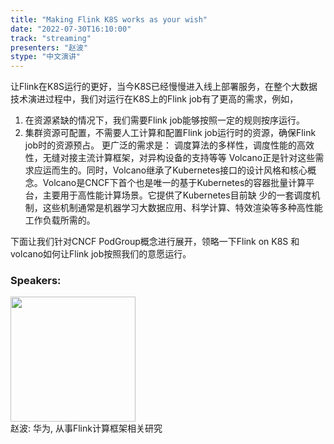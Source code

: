 ```yaml
---
title: "Making Flink K8S works as your wish"
date: "2022-07-30T16:10:00"
track: "streaming"
presenters: "赵波"
stype: "中文演讲"
---
```

让Flink在K8S运行的更好，当今K8S已经慢慢进入线上部署服务，在整个大数据技术演进过程中，我们对运行在K8S上的Flink job有了更高的需求，例如，
1. 在资源紧缺的情况下，我们需要Flink job能够按照一定的规则按序运行。
2. 集群资源可配置，不需要人工计算和配置Flink job运行时的资源，确保Flink job时的资源预占。
更广泛的需求是：
调度算法的多样性，调度性能的高效性，无缝对接主流计算框架，对异构设备的支持等等
Volcano正是针对这些需求应运而生的。同时，Volcano继承了Kubernetes接口的设计风格和核心概念。Volcano是CNCF下首个也是唯一的基于Kubernetes的容器批量计算平台，主要用于高性能计算场景。它提供了Kubernetes目前缺 少的一套调度机制，这些机制通常是机器学习大数据应用、科学计算、特效渲染等多种高性能工作负载所需的。

下面让我们针对CNCF PodGroup概念进行展开，领略一下Flink on K8S 和 volcano如何让Flink job按照我们的意愿运行。
 ### Speakers: 
 <img src="images/speaker/1198.png" width="200" /><br>赵波: 华为, 从事Flink计算框架相关研究

 